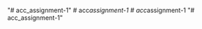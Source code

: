 "# acc_assignment-1" 
#   a c c _ a s s i g n m e n t - 1  
 #   a c c _ a s s i g n m e n t - 1  
 "# acc_assignment-1" 
